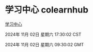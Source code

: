 # 学习中心 colearnhub
[学习中心](http://219.139.197.74:56308/colearnhub/)

2024年 11月 02日 星期六 17:30:02 CST

2024年 11月 02日 星期六 09:30:02 GMT

